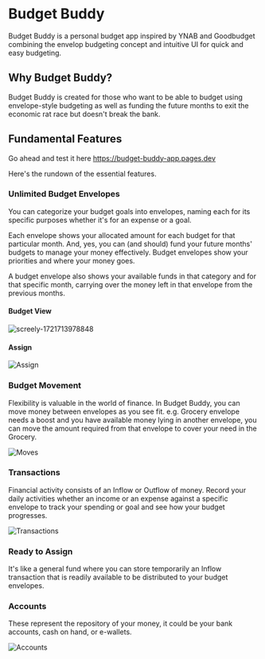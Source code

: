 # Budget Buddy

Budget Buddy is a personal budget app inspired by YNAB and Goodbudget combining the envelop budgeting concept and intuitive UI for quick and easy budgeting.

## Why Budget Buddy?

Budget Buddy is created for those who want to be able to budget using envelope-style budgeting as well as funding the future months to exit the economic rat race but doesn't break the bank.

## Fundamental Features

Go ahead and test it here https://budget-buddy-app.pages.dev

Here's the rundown of the essential features.

### Unlimited Budget Envelopes

You can categorize your budget goals into envelopes, naming each for its specific purposes whether it's for an expense or a goal.

Each envelope shows your allocated amount for each budget for that particular month. And, yes, you can (and should) fund your future months' budgets to manage your money effectively. Budget envelopes show your priorities and where your money goes.

A budget envelope also shows your available funds in that category and for that specific month, carrying over the money left in that envelope from the previous months.

#### Budget View
![screely-1721713978848](https://github.com/user-attachments/assets/8ab43591-0fa9-482a-893d-f010c24d16f6)

#### Assign
![Assign](https://github.com/user-attachments/assets/fb6ce540-c6a4-4db7-a543-54b55415fe0a)

### Budget Movement

Flexibility is valuable in the world of finance. In Budget Buddy, you can move money between envelopes as you see fit. e.g. Grocery envelope needs a boost and you have available money lying in another envelope, you can move the amount required from that envelope to cover your need in the Grocery.

![Moves](https://github.com/user-attachments/assets/2c0c4428-9a78-42b6-afa1-aabefe5baab3)

### Transactions

Financial activity consists of an Inflow or Outflow of money. Record your daily activities whether an income or an expense against a specific envelope to track your spending or goal and see how your budget progresses.

![Transactions](https://github.com/user-attachments/assets/e14e506c-32bc-41bc-b3a0-adc7c113eb45)

### Ready to Assign

It's like a general fund where you can store temporarily an Inflow transaction that is readily available to be distributed to your budget envelopes.

### Accounts

These represent the repository of your money, it could be your bank accounts, cash on hand, or e-wallets.

![Accounts](https://github.com/user-attachments/assets/f13560e2-a936-48c4-8358-df6216cae33b)
